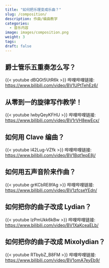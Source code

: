 ```yaml
---
title: "如何把乐理变成乐曲？"
slug: /composition/
description: 作曲/编曲教学
categories:
  - 音乐内容
image: images/composition.png
weight: 3
tags:
draft: false
---
```

## **爵士管乐五重奏怎么写？**

  {{< youtube dBQGt5UtR6k >}}
  哔哩哔哩链接: https://www.bilibili.com/video/BV1UPtTehEz6/
## **从零到一的旋律写作教学！**

  {{< youtube IwbyQeyKFHU >}}
  哔哩哔哩链接: https://www.bilibili.com/video/BV1rVH8ewEcx/
## **如何用 Clave 编曲？**

  {{< youtube l42Lug-VZfk >}}
  哔哩哔哩链接: https://www.bilibili.com/video/BV1Bqt1epE8j/
## **如何用五声音阶来作曲？**

  {{< youtube grKCbRE8fAg >}}
  哔哩哔哩链接: https://www.bilibili.com/video/BV1zfcseYEdn/
## **如何把你的曲子改成 Lydian？**

  {{< youtube lzPmUkk6kBw >}}
  哔哩哔哩链接: https://www.bilibili.com/video/BV1XaKceaELb/
## **如何把你的曲子改成 Mixolydian？**

  {{< youtube RTbybZ_B8FM >}}
  哔哩哔哩链接: https://www.bilibili.com/video/BV1omA7eyEb9/
